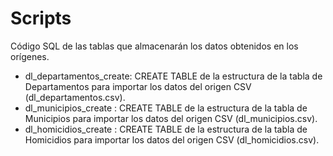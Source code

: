 # Scripts
Código SQL de las tablas que almacenarán los datos obtenidos en los orígenes.

- dl_departamentos_create: CREATE TABLE de la estructura de la tabla de Departamentos para importar los datos del origen CSV (dl_departamentos.csv).
- dl_municipios_create : CREATE TABLE de la estructura de la tabla de Municipios para importar los datos del origen CSV (dl_municipios.csv).
- dl_homicidios_create : CREATE TABLE de la estructura de la tabla de Homicidios para importar los datos del origen CSV (dl_homicidios.csv).
